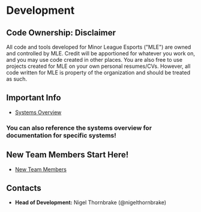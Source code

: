 # Development

## Code Ownership: Disclaimer
All code and tools developed for Minor League Esports ("MLE") are owned and controlled by MLE. Credit will be apportioned for whatever you work on, and you may use code created in other places. You are also free to use projects created for MLE on your own personal resumes/CVs. However, all code written for MLE is property of the organization and should be treated as such.

## Important Info
- [Systems Overview](systems-overview.md)
### You can also reference the systems overview for documentation for specific systems!

## New Team Members Start Here!
- [New Team Members](new-team-members.md)

## Contacts

- **Head of Development:** Nigel Thornbrake (@nigelthornbrake)
